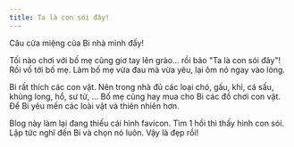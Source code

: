 ```yaml
---
title: Ta là con sói đây!
---
```


Câu cửa miệng của Bi nhà mình đấy!

Tối nào chơi với bố mẹ cũng giơ tay lên grào... rồi bảo "Ta là con sói đây"! Rồi vồ tới bố mẹ. Làm bố mẹ vừa đau mà vừa yêu, lại ôm nó ngay vào lòng.

Bi rất thích các con vật. Nên trong nhà đủ các loại chó, gấu, khỉ, cá sấu, khủng long, hổ, sư tử, ... Bố mẹ cũng hay mua cho Bi các đồ chơi con vật. Để Bi yêu mến các loài vật và thiên nhiên hơn.

Blog này làm lại đang thiếu cái hình favicon. Tìm 1 hồi thì thấy hình con sói. Lập tức nghĩ đến Bi và chọn nó luôn. Vậy là đẹp rồi!